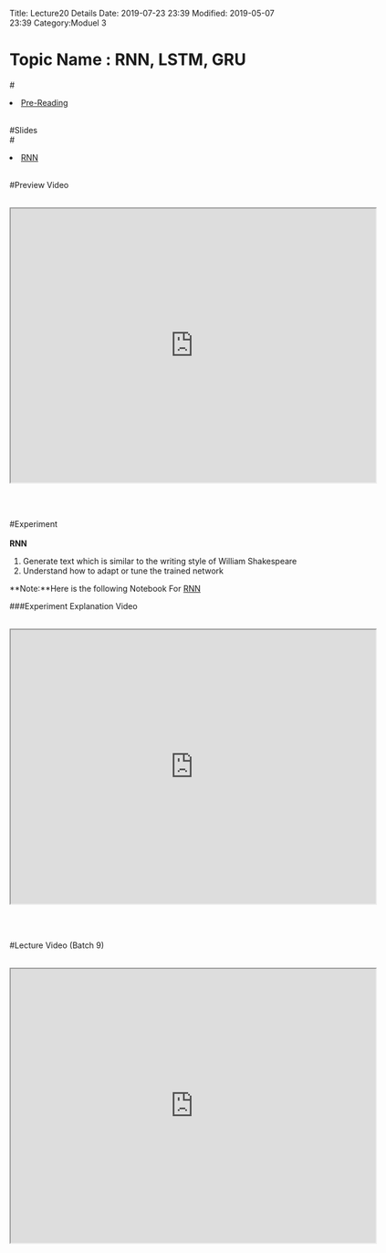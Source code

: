 Title: Lecture20 Details
Date: 2019-07-23 23:39
Modified: 2019-05-07 23:39
Category:Moduel 3

# Topic Name :   RNN, LSTM, GRU

#<li><a href="https://drive.google.com/file/d/19-0ZkFCAafiBvyNhYkFev5hPLhYsJJE2/view?usp=sharing" target="_blank">Pre-Reading</a></li> <br>

#Slides<br>
#<li><a href="https://www.dropbox.com/home/Batch7/Slides/Day22?preview=RNNs.pptx" target="_blank">RNN</a></li> <br>

#Preview Video <br><br>
<iframe src="https://videoken.com/embed/vkene-yT9v-tjDvQ"width="640" height="480"></iframe>

<br><br>

#Experiment<br><br>
**RNN**<br>
1.   Generate text which is similar to the writing style of William Shakespeare<br>
2.   Understand how to adapt or tune the trained network<br>

**Note:**Here is the following Notebook For [RNN](https://drive.google.com/file/d/1BIhh96BKrY0kfMHup0Fsy85wl9RW05sa/view?usp=sharing)

###Experiment Explanation Video <br><br>
<iframe src="https://cdn.talentsprint.com/talentsprint/archives/sc/aiml/aiml_2018_blr_b6/cfus/week_12/module_3_week_12_experiment_1.mp4"width="640" height="480"></iframe>

<br><br>

#Lecture Video (Batch 9) <br><br>
<iframe src="https://videoken.com/embed/vkene-_FZHcmPbJg"width="640" height="480"></iframe>







